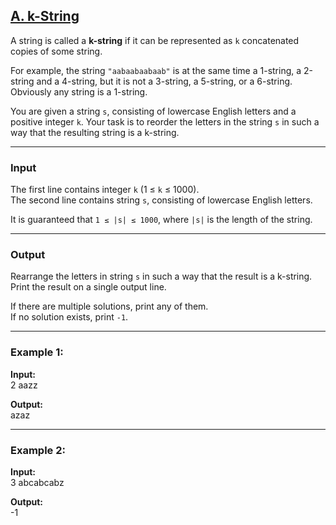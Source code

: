 ## [A. k-String](https://codeforces.com/problemset/problem/219/A)

A string is called a **k-string** if it can be represented as `k` concatenated copies of some string.  

For example, the string `"aabaabaabaab"` is at the same time a 1-string, a 2-string and a 4-string, but it is not a 3-string, a 5-string, or a 6-string. Obviously any string is a 1-string.  

You are given a string `s`, consisting of lowercase English letters and a positive integer `k`. Your task is to reorder the letters in the string `s` in such a way that the resulting string is a k-string.  

---

### Input
The first line contains integer `k` (1 ≤ `k` ≤ 1000).  
The second line contains string `s`, consisting of lowercase English letters.  

It is guaranteed that `1 ≤ |s| ≤ 1000`, where `|s|` is the length of the string.  

---

### Output
Rearrange the letters in string `s` in such a way that the result is a k-string. Print the result on a single output line.  

If there are multiple solutions, print any of them.  
If no solution exists, print `-1`.  

---

### Example 1:
**Input:**  
2
aazz

**Output:**  
azaz

---

### Example 2:
**Input:**  
3
abcabcabz

**Output:**  
-1